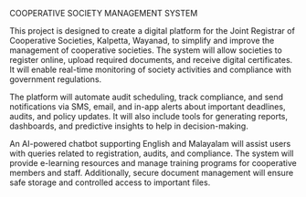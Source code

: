 COOPERATIVE SOCIETY MANAGEMENT SYSTEM

This project is designed to create a digital platform for the Joint Registrar of Cooperative Societies, Kalpetta, Wayanad, to simplify and improve the management of cooperative societies. The system will allow societies to register online, upload required documents, and receive digital certificates. It will enable real-time monitoring of society activities and compliance with government regulations.  

The platform will automate audit scheduling, track compliance, and send notifications via SMS, email, and in-app alerts about important deadlines, audits, and policy updates. It will also include tools for generating reports, dashboards, and predictive insights to help in decision-making.  

An AI-powered chatbot supporting English and Malayalam will assist users with queries related to registration, audits, and compliance. The system will provide e-learning resources and manage training programs for cooperative members and staff. Additionally, secure document management will ensure safe storage and controlled access to important files.  
